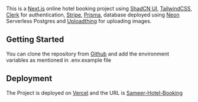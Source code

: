 This is a [Next.js](https://nextjs.org/) online hotel booking project using [ShadCN UI](https://ui.shadcn.com/), [TailwindCSS](https://tailwindcss.com/), [Clerk](https://clerk.com/) for authentication, [Stripe](https://stripe.com/), [Prisma](https://www.prisma.io/), database deployed using [Neon](https://neon.tech/) Serverless Postgres and [Uploadthing](https://uploadthing.com/) for uploading images.

## Getting Started

You can clone the repository from [Github](https://github.com/SameerManjrekar/hotel-booking) and add the environment variables as mentioned in .env.example file

## Deployment

The Project is deployed on [Vercel](https://vercel.com/) and the URL is [Sameer-Hotel-Booking](https://sameer-hotel-booking.vercel.app/)
